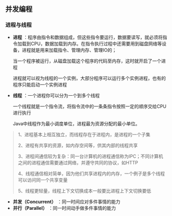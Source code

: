 ## 并发编程

### 进程与线程

- **进程** ：程序由指令和数据组成，但这些指令要运行，数据要读写，就必须将指令加载到CPU，数据加载到内存。在指令执行过程中还需要用到磁盘网络等设备，进程就是用来加载指令、管理内存、管理IO的；

    当一个程序被运行，从磁盘加载这个程序的代码至内存，这时就开启了一个进程

    进程就可以视为线程的一个实例，大部分程序可以运行多个实例进程，也有的程序只能启动一个实例进程

- **线程** ：一个进程你可以分为一个到多个线程

    一个线程就是一个指令流，将指令流中的一条条指令按照一定的顺序交给CPU进行执行

    Java中线程作为最小调度单位，进程最为资源分配的最小单位。

> 1、进程基本上相互独立，而线程存在于进程内，是进程的一个子集
>
> 2、进程有共享的资源，如内存空间等，供其内部的线程共享
>
> 3、进程间通信较为复杂：同一台计算机的进程通信称为IPC；不同计算机之间的进程通信需要通过网络，并遵守共同的协议，如HTTP
>
> 4、线程通信相对简单，因为他们共享进程内的内存，一个例子是多个线程可以访问同一个共享变量
>
> 5、线程更轻量，线程上下文切换成本一般要比进程上下文切换要低

- **并发（Concurrent）** ：同一时间应对多件事情的能力
- **并行（Parallel）** ：同一时间动手做多件事情的能力

